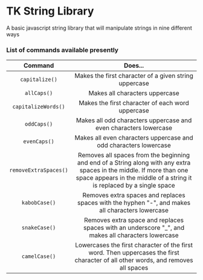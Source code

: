 # TK String Library

A basic javascript string library that will manipulate strings in nine different ways

### List of commands available presently

Command| Does...
:-----:|:-----:
`capitalize()`|Makes the first character of a given string uppercase
`allCaps()`|Makes all characters uppercase
`capitalizeWords()`|Makes the first character of each word uppercase
`oddCaps()`|Makes all odd characters uppercase and even characters lowercase
`evenCaps()`|Makes all even characters uppercase and odd characters lowercase
`removeExtraSpaces()`|Removes all spaces from the beginning and end of a String along with any extra spaces in the middle. If more than one space appears in the middle of a string it is replaced by a single space
`kabobCase()`|Removes extra spaces and replaces spaces with the hyphen "-", and makes all characters lowercase
`snakeCase()`|Removes extra space and replaces spaces with an underscore "_", and makes all characters lowercase
`camelCase()`|Lowercases the first character of the first word. Then uppercases the first character of all other words, and removes all spaces

